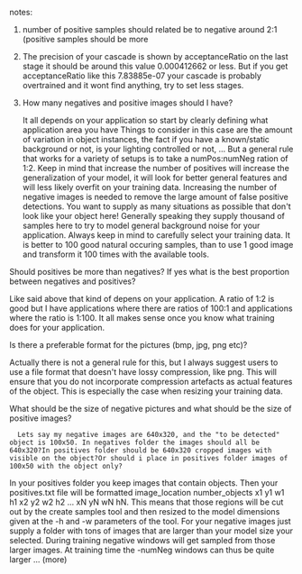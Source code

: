 

notes:


1) number of positive samples should related be to negative around 2:1 (positive samples should be more

2) The precision of your cascade is shown by acceptanceRatio on the last stage it should be around this value 0.000412662 or less.
    But if you get acceptanceRatio like this 7.83885e-07 your cascade is probably overtrained and it wont find anything, try to set less stages.

3) How many negatives and positive images should I have?

      It all depends on your application so start by clearly defining what application area you have
      Things to consider in this case are the amount of variation in object instances, the fact if you have a known/static background or not, is your lighting controlled or not, ...
      But a general rule that works for a variety of setups is to take a numPos:numNeg ration of 1:2.
      Keep in mind that increase the number of positives will increase the generalization of your model, it will look for better general features and will less likely overfit on your training data. Increasing the number of negative images is needed to remove the large amount of false positive detections. You want to supply as many situations as possible that don't look like your object here! Generally speaking they supply thousand of samples here to try to model general background noise for your application.
      Always keep in mind to carefully select your training data. It is better to 100 good natural occuring samples, than to use 1 good image and transform it 100 times with the available tools.

  Should positives be more than negatives? If yes what is the best proportion between negatives and positives?

  Like said above that kind of depens on your application. A ratio of 1:2 is good but I have applications where there are ratios of 100:1 and applications where the ratio is 1:100. It all makes sense once you know what training does for your application.

  Is there a preferable format for the pictures (bmp, jpg, png etc)?

  Actually there is not a general rule for this, but I always suggest users to use a file format that doesn't have lossy compression, like png. This will ensure that you do not incorporate compression artefacts as actual features of the object. This is especially the case when resizing your training data.

  What should be the size of negative pictures and what should be the size of positive images?

      Lets say my negative images are 640x320, and the "to be detected" object is 100x50. In negatives folder the images should all be 640x320?In positives folder should be 640x320 cropped images with visible on the object?Or should i place in positives folder images of 100x50 with the object only?

  In your positives folder you keep images that contain objects. Then your positives.txt file will be formatted image_location number_objects x1 y1 w1 h1 x2 y2 w2 h2 ... xN yN wN hN. This means that those regions will be cut out by the create samples tool and then resized to the model dimensions given at the -h and -w parameters of the tool. For your negative images just supply a folder with tons of images that are larger than your model size your selected. During training negative windows will get sampled from those larger images. At training time the -numNeg windows can thus be quite larger ... (more)
